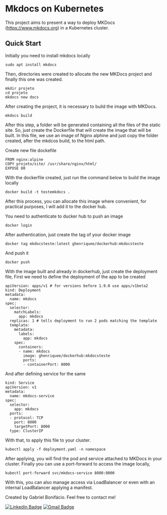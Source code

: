 # Mkdocs on Kubernetes
This project aims to present a way to deploy MKDocs (https://www.mkdocs.org) in a Kubernetes cluster.


## Quick Start
Initially you need to install mkdocs locally
```
sudo apt install mkdocs
```


Then, directories were created to allocate the new MKDocs project and finally this one was created.
```
mkdir projeto
cd projeto
mkdocs new docs
```


After creating the project, it is necessary to build the image with MKDocs.
```
mkdocs build
```

After this step, a folder will be generated containing all the files of the static site. So, just create the Dockerfile that will create the image that will be built. In this file, we use an image of Nginx alphine and just copy the folder created, after the mkdcos build, to the html path. 

Create new file dockefile
```
FROM nginx:alpine
COPY projeto/site/ /usr/share/nginx/html/
EXPOSE 80
```

With the dockerfile created, just run the command below to build the image locally
```
docker build -t testemkdocs .
```

After this process, you can allocate this image where convenient, for practical purposes, I will add it to the docker hub.

You need to authenticate to ducker hub to push an image
```
docker login
```

After authentication, just create the tag of your docker image
```
docker tag mkdocsteste:latest ghenriquee/dockerhub:mkdocsteste
```

And push it
```
docker push
```

With the image built and already in dockerhub, just create the deployment file,
First we need to define the deployment of the app to be created
```
apiVersion: apps/v1 # for versions before 1.9.0 use apps/v1beta2 
kind: Deployment 
metadata: 
  name: mkdocs
spec: 
  selector: 
    matchLabels: 
      app: mkdocs 
  replicas: 1 # tells deployment to run 2 pods matching the template 
  template: 
    metadata: 
      labels: 
        app: mkdocs 
    spec: 
      containers: 
      - name: mkdocs 
        image: ghenriquee/dockerhub:mkdocsteste
        ports: 
        - containerPort: 8000
```

And after defining service for the same
```
kind: Service 
apiVersion: v1 
metadata: 
  name: mkdocs-service 
spec: 
  selector: 
    app: mkdocs 
  ports: 
  - protocol: TCP 
    port: 8000
    targetPort: 8000
  type: ClusterIP 
```

With that, to apply this file to your cluster.
```
kubectl apply -f deployment.yaml -n namespace
```

After applying, you will find the pod and service attached to MKDocs in your cluster. Finally you can use a port-forward to access the image locally,
```
kubectl port-forward svc/mkdocs-service 8080:8000
```

With this, you can also manage access via LoadBalancer or even with an internal LoadBalancer applying a manifest.

Created by Gabriel Bonifácio. Feel free to contact me!

[![Linkedin Badge](https://img.shields.io/badge/-Gabriel_Bonifacio-blue?style=flat-square&logo=Linkedin&logoColor=white&link=https://www.linkedin.com/in/gabriel-bonifacio/)](https://www.linkedin.com/in/gabriel-bonifacio/)
[![Gmail Badge](https://img.shields.io/badge/-ghenriquee@live.com-c14438?style=flat-square&logo=Gmail&logoColor=white&link=mailto:ghenriquee@live.com)](mailto:ghenriquee@live.com)